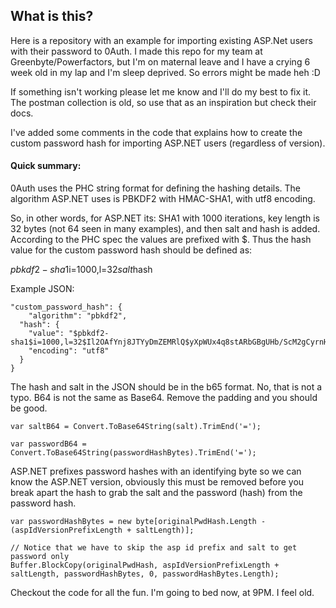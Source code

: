 ## What is this?
Here is a repository with an example for importing existing ASP.Net users with their password to 0Auth. I made this repo for my team at Greenbyte/Powerfactors, but I'm on maternal leave and I have a crying 6 week old in my lap and I'm sleep deprived. So errors might be made heh :D

If something isn't working please let me know and I'll do my best to fix it. The postman collection is old, so use that as an inspiration but check their docs.

I've added some comments in the code that explains how to create the custom password hash for importing ASP.NET users (regardless of version). 

#### Quick summary:
0Auth uses the PHC string format for defining the hashing details. The algorithm ASP.NET uses is PBKDF2 with HMAC-SHA1, with utf8 encoding.

So, in other words, for ASP.NET its:
SHA1 with 1000 iterations, key length is 32 bytes (not 64 seen in many examples), and then salt and hash is added. According to the PHC spec the values are prefixed with $. 
Thus the hash value for the custom password hash should be defined as:

$pbkdf2-sha1$i=1000,l=32$salt$hash

Example JSON:

```
"custom_password_hash": {
    "algorithm": "pbkdf2",
  "hash": {
    "value": "$pbkdf2-sha1$i=1000,l=32$Il2OAfYnj8JTYyDmZEMRlQ$yXpWUx4q8stARbGBgUHb/ScM2gCyrnHx7PCbtKN6Jik",
    "encoding": "utf8"
  }
}
```

The hash and salt in the JSON should be in the b65 format. No, that is not a typo. B64 is not the same as Base64. Remove the padding and you should be good.

```
var saltB64 = Convert.ToBase64String(salt).TrimEnd('=');

var passwordB64 = Convert.ToBase64String(passwordHashBytes).TrimEnd('=');
```

ASP.NET prefixes password hashes with an identifying byte so we can know the ASP.NET version, obviously this must be removed before you break apart the hash to grab the salt and the password (hash) from the password hash.

```
var passwordHashBytes = new byte[originalPwdHash.Length - (aspIdVersionPrefixLength + saltLength)];

// Notice that we have to skip the asp id prefix and salt to get password only
Buffer.BlockCopy(originalPwdHash, aspIdVersionPrefixLength + saltLength, passwordHashBytes, 0, passwordHashBytes.Length);
```

Checkout the code for all the fun. I'm going to bed now, at 9PM. I feel old.

